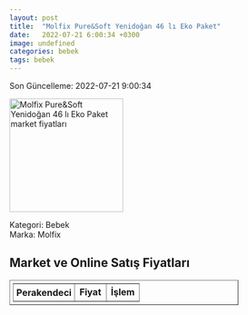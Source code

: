 ```yaml
---
layout: post
title:  "Molfix Pure&Soft Yenidoğan 46 lı Eko Paket"
date:   2022-07-21 6:00:34 +0300
image: undefined
categories: bebek
tags: bebek
---
```


Son Güncelleme: 2022-07-21 9:00:34

<img src="undefined" width="200" alt="Molfix Pure&Soft Yenidoğan 46 lı Eko Paket market fiyatları" />

Kategori: Bebek
<br />
Marka: Molfix

<h2>Market ve Online Satış Fiyatları</h2>

<table border="1" style="padding: 5px;width:80%;">
  <tr>
    <td style="padding: 5px;"><strong>Perakendeci</strong></td>
    <td><strong>Fiyat</strong></td>
    <td><strong>İşlem</strong></td>
  </tr>
  
</table>
